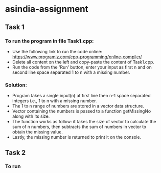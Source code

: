 # asindia-assignment

## Task 1
 ### To run the program in file Task1.cpp:
 - Use the following link to run the code online: https://www.programiz.com/cpp-programming/online-compiler/
 - Delete all content on the left and copy-paste the content of Task1.cpp.
 - Run the code from the 'Run' button, enter your input as first n and on second line space separated 1 to n with a missing number.
 ### Solution:
 - Program takes a single input(n) at first line then n-1 space separated integers i.e., 1 to n with a missing number.
 - The 1 to n range of numbers are stored in a vector data structure.
 - Vector containing the numbers is passed to a function getMissingNo along with its size.
 - The function works as follow: it takes the size of vector to calculate the sum of n numbers, then subtracts the sum of numbers in vector to obtain the missing value.
 - Lastly, the missing number is returned to print it on the console.

## Task 2
 ### To run
